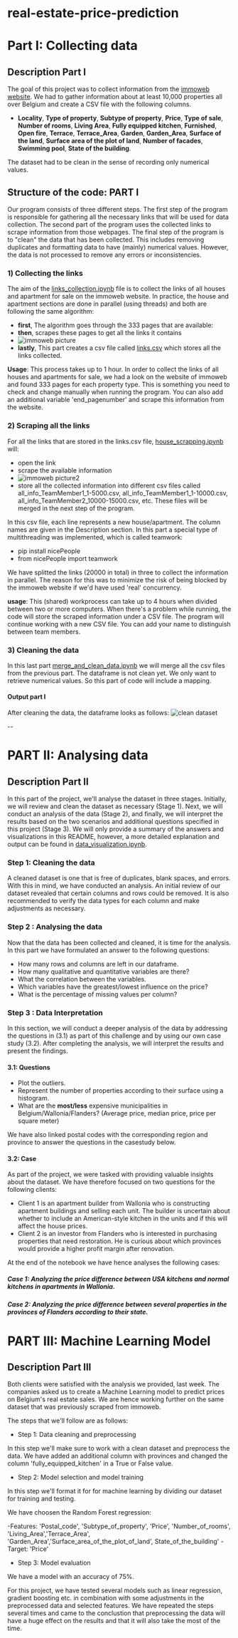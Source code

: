 # real-estate-price-prediction

# Part I: Collecting data

## Description Part I
The goal of this project was to collect information from the [immoweb website](https://www.immoweb.be/en/search/house/for-sale?countries=BE&page=1&orderBy=relevance). We had to gather information about at least 10,000 properties all over Belgium and create a CSV file with the following columns.

* __Locality__, __Type of property__, __Subtype of property__, __Price__, __Type of sale__, __Number of rooms__, __Living Area__, __Fully equipped kitchen__, __Furnished__, __Open fire__, __Terrace__, __Terrace_Area__, __Garden__, __Garden_Area__, __Surface of the land__, __Surface area of the plot of land__, __Number of facades__, __Swimming pool__, __State of the building__.

The dataset had to be clean in the sense of recording only numerical values. 

## Structure of the code: PART I 

Our program consists of three different steps. The first step of the program is responsible for gathering all the necessary links that will be used for data collection. The second part of the program uses the collected links to scrape information from those webpages. The final step of the program is to "clean" the data that has been collected. This includes removing duplicates and formatting data to have (mainly) numerical values. However, the data is not processed to remove any errors or inconsistencies. 

### 1) Collecting the links
The aim of the [links_collection.ipynb](./data_acquisition/links_collection.ipynb) file is to collect the links of all houses and apartment for sale on the immoweb website. In practice, the house and apartment sections are done in parallel (using threads) and both are following the same algorithm:
* __first__, The algorithm goes through the 333 pages that are available:
* __then__, scrapes these pages to get all the links it contains
* <img title="333 pages" alt="immoweb picture" src="./images/333_pages.png">
* __lastly__, This part creates a csv file called [links.csv](./data_acquisition/links.csv) which stores all the links collected.

__Usage__: This process takes up to 1 hour. In order to collect the links of all houses and apartments for sale, we had a look on the website of immoweb and found 333 pages for each property type. This is something you need to check and change manually when running the program. You can also add an additional variable 'end_pagenumber' and scrape this information from the website. 

### 2) Scraping all the links
For all the links that are stored in the links.csv file, [house_scrapping.ipynb](./data_acquisition/house_scrapping.ipynb) will:
* open the link
* scrape the available information
* <img title="one page example" alt="immoweb picture2" src="./images/infos.png">
* store all the collected information into different csv files called all_info_TeamMember1_1-5000.csv, all_info_TeamMember1_1-10000.csv, all_info_TeamMember2_10000-15000.csv, etc. These files will be merged in the next step of the program. 

In this csv file, each line represents a new house/apartment. The column names are given in the Description section. In this part a special type of multithreading was implemented, which is called teamwork: 
- pip install nicePeople
- from nicePeople import teamwork 

We have splitted the links (20000 in total) in three to collect the information in parallel. The reason for this was to minimize the risk of being blocked by the immoweb website if we'd have used 'real' concurrency. 

__usage__: This (shared) workprocess can take up to 4 hours when divided between two or more computers. When there's a problem while running, the code will store the scraped information under a CSV file. The program will continue working with a new CSV file. You can add your name to distinguish between team members.


### 3) Cleaning the data

In this last part [merge_and_clean_data.ipynb](./data_acquisition/merge_and_clean_data.ipynb) we will merge all the csv files from the previous part. The dataframe is not clean yet. We only want to retrieve numerical values. So this part of code will include a mapping. 

#### Output part I
After cleaning the data, the dataframe looks as follows:
<img title="Sample output data" alt="clean dataset" src="./images/cleaned_dataset.png">

--

# PART II: Analysing data

## Description Part II

In this part of the project, we'll analyse the dataset in three stages. Initially, we will review and clean the dataset as necessary (Stage 1). Next, we will conduct an analysis of the data (Stage 2), and finally, we will interpret the results based on the two scenarios and additional questions specified in this project (Stage 3). We will only provide a summary of the answers and visualizations in this README, however, a more detailed explanation and output can be found in [data_visualization.ipynb](./data_visualization/data_visualization.ipynb).

### Step 1: Cleaning the data 

A cleaned dataset is one that is free of duplicates, blank spaces, and errors. With this in mind, we have conducted an analysis. An initial review of our dataset revealed that certain columns and rows could be removed. It is also recommended to verify the data types for each column and make adjustments as necessary.

### Step 2 : Analysing the data

Now that the data has been collected and cleaned, it is time for the analysis. In this part we have formulated an answer to the following questions: 

- How many rows and columns are left in our dataframe. 
- How many qualitative and quantitative variables are there?
- What the correlation between the variables.
- Which variables have the greatest/lowest influence on the price?
- What is the percentage of missing values per column?

### Step 3 : Data Interpretation

In this section, we will conduct a deeper analysis of the data by addressing the questions in (3.1) as part of this challenge and by using our own case study (3.2). After completing the analysis, we will interpret the results and present the findings. 

#### 3.1: Questions
- Plot the outliers.  
- Represent the number of properties according to their surface using a histogram.
- What are the **most/less** expensive municipalities in Belgium/Wallonia/Flanders? (Average price, median price, price per square meter)

We have also linked postal codes with the corresponding region and province to answer the questions in the casestudy below. 

#### 3.2: Case 

As part of the project, we were tasked with providing valuable insights about the dataset. We have therefore focused on two questions for the following clients:

- Client 1 is an apartment builder from Wallonia who is constructing apartment buildings and selling each unit. The builder is uncertain about whether to include an American-style kitchen in the units and if this will affect the house prices.
- Client 2 is an investor from Flanders who is interested in purchasing properties that need restoration. He is curious about which provinces would provide a higher profit margin after renovation.

At the end of the notebook we have hence analyses the following cases: 
##### Case 1: Analyzing the price difference between USA kitchens and normal kitchens in apartments in Wallonia. 

##### Case 2: Analyzing the price difference between several properties in the provinces of Flanders according to their state.


# PART III: Machine Learning Model 

## Description Part III

Both clients were satisfied with the analysis we provided, last week. The companies  asked us to create a Machine Learning model to predict prices on Belgium's real estate sales. We are hence working further on the same dataset that was previously scraped from immoweb.

The steps that we'll follow are as follows:
- Step 1: Data cleaning and preprocessing

In this step we'll make sure to work with a clean dataset and preprocess the data. We have added an additional column with provinces and changed the column 'fully_equipped_kitchen' in a True or False value. 

- Step 2: Model selection and model training

In this step we'll format it for for machine learning by dividing our dataset for training and testing.

We have choosen the Random Forest regression: 
  
  -Features: 'Postal_code', 'Subtype_of_property', 'Price', 'Number_of_rooms', 'Living_Area','Terrace_Area', 
             'Garden_Area','Surface_area_of_the_plot_of_land', State_of_the_building'
  -Target: 'Price'

- Step 3: Model evaluation 

We have a model with an accuracy of 75%. 


For this project, we have tested several models such as linear regression, gradient boosting etc. in combination with some adjustments in the preprocessed data and selected features. We have repeated the steps several times and came to the conclustion that preprocessing the data will have a huge effect on the results and that it will also take the most of the time. 